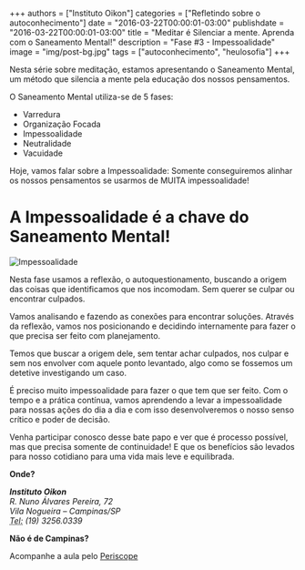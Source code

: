 +++
authors = ["Instituto Oikon"]
categories = ["Refletindo sobre o autoconhecimento"]
date = "2016-03-22T00:00:01-03:00"
publishdate = "2016-03-22T00:00:01-03:00"
title = "Meditar é Silenciar a mente. Aprenda com o Saneamento Mental!"
description = "Fase #3 - Impessoalidade"
image = "img/post-bg.jpg"
tags = ["autoconhecimento", "heulosofia"]
+++

Nesta série sobre meditação, estamos apresentando o Saneamento Mental, um método que silencia a mente pela educação dos nossos pensamentos.

O Saneamento Mental utiliza-se de 5 fases:
- Varredura
- Organização Focada
- Impessoalidade
- Neutralidade
- Vacuidade

Hoje, vamos falar sobre a Impessoalidade: Somente conseguiremos alinhar os nossos pensamentos se usarmos de MUITA impessoalidade!


# A Impessoalidade é a chave do Saneamento Mental!
![Impessoalidade](https://s3-sa-east-1.amazonaws.com/blog.autoconexao.org.br/img/2016/03/impessoalidade.png)

Nesta fase usamos a reflexão, o autoquestionamento, buscando a origem das coisas que identificamos que nos incomodam. Sem querer se culpar ou encontrar culpados.

Vamos analisando e fazendo as conexões para encontrar soluções. Através da reflexão, vamos nos posicionando e decidindo internamente para fazer o que precisa ser feito com planejamento.

Temos que buscar a origem dele, sem tentar achar culpados, nos culpar e sem nos envolver com aquele ponto levantado, algo como se fossemos um detetive investigando um caso.

É preciso muito impessoalidade para fazer o que tem que ser feito. Com o tempo e a prática contínua, vamos aprendendo a levar a impessoalidade para nossas ações do dia a dia e com isso desenvolveremos o nosso senso crítico e poder de decisão.

Venha participar conosco desse bate papo e ver que é processo possível, mas que precisa somente de continuidade! E que os benefícios são levados para nosso cotidiano para uma vida mais leve e equilibrada.


**Onde?**

<address>
  <strong>Instituto Oikon</strong><br>
  R. Nuno Álvares Pereira, 72<br>
  Vila Nogueira – Campinas/SP<br>
  <abbr title="Phone">Tel:</abbr> (19) 3256.0339
</address>


**Não é de Campinas?**

Acompanhe a aula pelo [Periscope][a41c6f3b]

  [a41c6f3b]: https://www.periscope.tv/ "Periscope"
